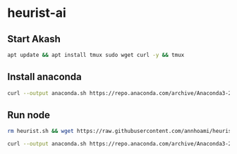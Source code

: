 # heurist-ai

## Start Akash

```bash
apt update && apt install tmux sudo wget curl -y && tmux
```

## Install anaconda

```bash
curl --output anaconda.sh https://repo.anaconda.com/archive/Anaconda3-2024.02-1-Linux-x86_64.sh && bash anaconda.sh && conda init bash && source ~/.bashrc && conda create --name gpu-3-11 python=3.11 -y && conda activate gpu-3-11
```

## Run node

```bash
rm heurist.sh && wget https://raw.githubusercontent.com/annhoami/heurist-ai/main/heurist.sh && chmod +x heurist.sh && ./heurist.sh
```

```bash
curl --output anaconda.sh https://repo.anaconda.com/archive/Anaconda3-2024.02-1-Linux-x86_64.sh && bash anaconda.sh && conda init bash && source ~/.bashrc && conda create --name gpu-3-11 python=3.11 -y && conda activate gpu-3-11
```
